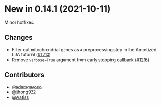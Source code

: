 # New in 0.14.1 (2021-10-11)

Minor hotfixes.

## Changes

- Filter out mitochrondrial genes as a preprocessing step in the Amortized LDA tutorial ([#1213])
- Remove `verbose=True` argument from early stopping callback ([#1216])

## Contributors

- [@adamgayoso]
- [@jjhong922]
- [@watiss]

[#1213]: https://github.com/YosefLab/scvi-tools/pull/1213
[#1216]: https://github.com/YosefLab/scvi-tools/pull/1216
[@adamgayoso]: https://github.com/adamgayoso
[@jjhong922]: https://github.com/jjhong922
[@watiss]: https://github.com/watiss
